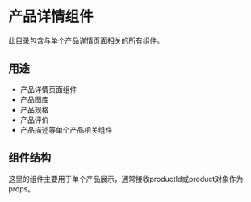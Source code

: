 # 产品详情组件

此目录包含与单个产品详情页面相关的所有组件。

## 用途

- 产品详情页面组件
- 产品图库
- 产品规格
- 产品评价
- 产品描述等单个产品相关组件

## 组件结构

这里的组件主要用于单个产品展示，通常接收productId或product对象作为props。

